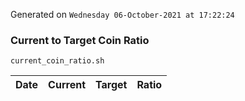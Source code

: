 Generated on `Wednesday 06-October-2021 at 17:22:24`

### Current to Target Coin Ratio
`current_coin_ratio.sh`

Date|Current|Target|Ratio
---|---|---|---
